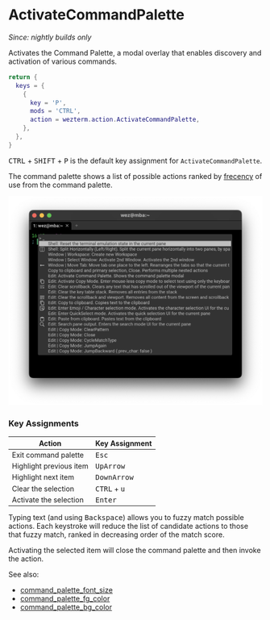 # ActivateCommandPalette

*Since: nightly builds only*

Activates the Command Palette, a modal overlay that enables discovery and activation of various commands.

```lua
return {
  keys = {
    {
      key = 'P',
      mods = 'CTRL',
      action = wezterm.action.ActivateCommandPalette,
    },
  },
}
```

<kbd>CTRL</kbd> + <kbd>SHIFT</kbd> + <kbd>P</kbd> is the default key assignment for `ActivateCommandPalette`.

The command palette shows a list of possible actions ranked by
[frecency](https://en.wikipedia.org/wiki/Frecency) of use from the command
palette.

<img src="../../../screenshots/command-palette.png">

### Key Assignments

| Action | Key Assignment |
|--------|----------------|
|Exit command palette| <kbd>Esc</kbd> |
|Highlight previous item| <kbd>UpArrow</kbd> |
|Highlight next item| <kbd>DownArrow</kbd> |
|Clear the selection| <kbd>CTRL</kbd> + <kbd>u</kbd> |
|Activate the selection| <kbd>Enter</kbd> |

Typing text (and using <kbd>Backspace</kbd>) allows you to fuzzy match possible
actions. Each keystroke will reduce the list of candidate actions to those that
fuzzy match, ranked in decreasing order of the match score.

Activating the selected item will close the command palette and then invoke the
action.

See also:
* [command_palette_font_size](../config/command_palette_font_size.md)
* [command_palette_fg_color](../config/command_palette_fg_color.md)
* [command_palette_bg_color](../config/command_palette_bg_color.md)
